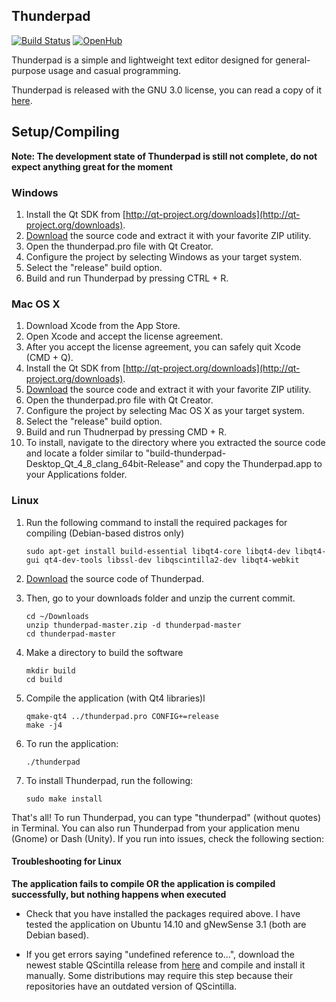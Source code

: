 ## Thunderpad

[![Build Status](https://travis-ci.org/alex-spataru/Thunderpad.svg)](https://travis-ci.org/alex-spataru/Thunderpad)
[![OpenHub](https://www.openhub.net/p/thunderpad/widgets/project_thin_badge.gif)](http://openhub.net/p/thunderpad)
 
Thunderpad is a simple and lightweight text editor designed for general-purpose usage and casual programming. 
 
Thunderpad is released with the GNU 3.0 license, you can read a copy of it [here](http://www.gnu.org/copyleft/gpl.html).
 
## Setup/Compiling
 
 **Note: The development state of Thunderpad is still not complete, do not expect anything great for the moment**
 
### Windows
 
 1. Install the Qt SDK from [http://qt-project.org/downloads](http://qt-project.org/downloads).
 2. [Download](https://github.com/alex-97/thunderpad/archive/master.zip) the source code and extract it with your favorite ZIP utility.
 3. Open the thunderpad.pro file with Qt Creator.
 4. Configure the project by selecting Windows as your target system.
 5. Select the "release" build option.
 5. Build and run Thunderpad by pressing CTRL + R.
 
### Mac OS X
 
 1. Download Xcode from the App Store.
 2. Open Xcode and accept the license agreement.
 3. After you accept the license agreement, you can safely quit Xcode (CMD + Q).
 4. Install the Qt SDK from [http://qt-project.org/downloads](http://qt-project.org/downloads).
 5. [Download](https://github.com/alex-97/thunderpad/archive/master.zip) the source code and extract it with your favorite ZIP utility.
 6. Open the thunderpad.pro file with Qt Creator.
 7. Configure the project by selecting Mac OS X as your target system.
 8. Select the "release" build option.
 9. Build and run Thudnerpad by pressing CMD + R.
 10. To install, navigate to the directory where you extracted the source code and locate a folder similar to "build-thunderpad-Desktop_Qt_4_8_clang_64bit-Release" and copy the Thunderpad.app to your Applications folder.
 
### Linux
 
 1. Run the following command to install the required packages for compiling (Debian-based distros only)
 
        sudo apt-get install build-essential libqt4-core libqt4-dev libqt4-gui qt4-dev-tools libssl-dev libqscintilla2-dev libqt4-webkit
 
 2. [Download](https://github.com/alex-97/thunderpad/archive/master.zip) the source code of Thunderpad. 
 
 3. Then, go to your downloads folder and unzip the current commit.
 
        cd ~/Downloads
        unzip thunderpad-master.zip -d thunderpad-master
        cd thunderpad-master
 
 4. Make a directory to build the software
 
        mkdir build
        cd build
 
 5. Compile the application (with Qt4 libraries)l
 
        qmake-qt4 ../thunderpad.pro CONFIG+=release
        make -j4
 
 6. To run the application:
 
        ./thunderpad
 
 7. To install Thunderpad, run the following:
 
        sudo make install

That's all! To run Thunderpad, you can type "thunderpad" (without quotes) in Terminal. You can also run Thunderpad from your application menu (Gnome) or Dash (Unity). If you run into issues, check the following section:

#### Troubleshooting for Linux

**The application fails to compile OR the application is compiled successfully, but nothing happens when executed**

- Check that you have installed the packages required above. I have tested the application on Ubuntu 14.10 and gNewSense 3.1 (both are Debian based). 

- If you get errors saying "undefined reference to...", download the newest stable QScintilla release from [here](http://www.riverbankcomputing.com/software/qscintilla/download) and compile and install it manually. Some distributions may require this step because their repositories have an outdated version of QScintilla.

